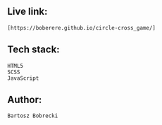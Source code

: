 ## Live link: 
    [https://boberere.github.io/circle-cross_game/]
    

## Tech stack:
    HTML5
    SCSS
    JavaScript

## Author:
    Bartosz Bobrecki